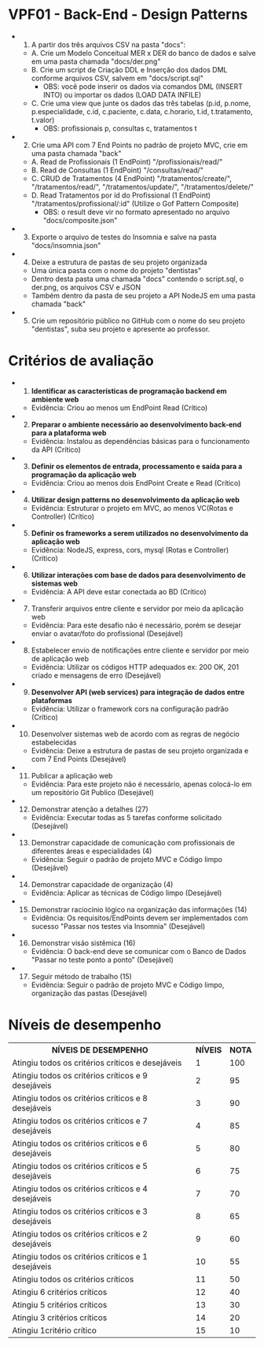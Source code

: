 # VPF01 - Back-End - Design Patterns
- 1. A partir dos três arquivos CSV na pasta "docs":
    - A. Crie um Modelo Conceitual MER x DER do banco de dados e salve em uma pasta chamada "docs/der.png"
    - B. Crie um script de Criação DDL e Inserção dos dados DML conforme arquivos CSV, salvem em "docs/script.sql"
        - OBS: você pode inserir os dados via comandos DML (INSERT INTO) ou importar os dados (LOAD DATA INFILE)
    - C. Crie uma view que junte os dados das três tabelas (p.id, p.nome, p.especialidade, c.id, c.paciente, c.data, c.horario, t.id, t.tratamento, t.valor)
        - OBS: profissionais p, consultas c, tratamentos t
- 2. Crie uma API com 7 End Points no padrão de projeto MVC, crie em uma pasta chamada "back"
    - A. Read de Profissionais (1 EndPoint) "/profissionais/read/"
    - B. Read de Consultas (1 EndPoint) "/consultas/read/"
    - C. CRUD de Tratamentos (4 EndPoint) "/tratamentos/create/", "/tratamentos/read/", "/tratamentos/update/", "/tratamentos/delete/"
    - D. Read Tratamentos por id do Profissional (1 EndPoint) "/tratamentos/profissional/:id" (Utilize o Gof Pattern Composite)
        - OBS: o result deve vir no formato apresentado no arquivo "docs/composite.json"
- 3. Exporte o arquivo de testes do Insomnia e salve na pasta "docs/insomnia.json"
- 4. Deixe a estrutura de pastas de seu projeto organizada
    - Uma única pasta com o nome do projeto "dentistas"
    - Dentro desta pasta uma chamada "docs" contendo o script.sql, o der.png, os arquivos CSV e JSON
    - Também dentro da pasta de seu projeto a API NodeJS em uma pasta chamada "back"
- 5. Crie um repositório público no GitHub com o nome do seu projeto "dentistas", suba seu projeto e apresente ao professor.

# Critérios de avaliação
- 1. <b>Identificar as características de programação backend em ambiente web</b>
	- Evidência: Criou ao menos um EndPoint Read (Crítico)
- 2. <b>Preparar o ambiente necessário ao desenvolvimento back-end para a plataforma web</b>
	- Evidência: Instalou as dependências básicas para o funcionamento da API (Crítico)
- 3. <b>Definir os elementos de entrada, processamento e saída para a programação da aplicação web</b>
	- Evidência: Criou ao menos dois EndPoint Create e Read (Crítico)
- 4. <b>Utilizar design patterns no desenvolvimento da aplicação web</b>
	- Evidência: Estruturar o projeto em MVC, ao menos VC(Rotas e Controller) (Crítico)
- 5. <b>Definir os frameworks a serem utilizados no desenvolvimento da aplicação web</b>
	- Evidência: NodeJS, express, cors, mysql (Rotas e Controller) (Crítico)
- 6. <b>Utilizar interações com base de dados para desenvolvimento de sistemas web</b>
	- Evidência: A API deve estar conectada ao BD (Crítico)
- 7. Transferir arquivos entre cliente e servidor por meio da aplicação web
	- Evidência: Para este desafio não é necessário, porém se desejar enviar o avatar/foto do profissional (Desejável)
- 8. Estabelecer envio de notificações entre cliente e servidor por meio de aplicação web
	- Evidência: Utilizar os códigos HTTP adequados ex: 200 OK, 201 criado e mensagens de erro (Desejável)
- 9. <b>Desenvolver API (web services) para integração de dados entre plataformas</b>
	- Evidência: Utilizar o framework cors na configuração padrão (Crítico)
- 10. Desenvolver sistemas web de acordo com as regras de negócio estabelecidas
	- Evidência: Deixe a estrutura de pastas de seu projeto organizada e com 7 End Points (Desejável)
- 11. Publicar a aplicação web
	- Evidência: Para este projeto não é necessário, apenas colocá-lo em um repositório Git Publico (Desejável)
- 12. Demonstrar atenção a detalhes (27)
	- Evidência: Executar todas as 5 tarefas conforme solicitado (Desejável)
- 13. Demonstrar capacidade de comunicação com profissionais de diferentes áreas e especialidades (4)
	- Evidência: Seguir o padrão de projeto MVC e Código limpo (Desejável)
- 14. Demonstrar capacidade de organização (4)
	- Evidência: Aplicar as técnicas de Código limpo (Desejável)
- 15. Demonstrar raciocínio lógico na organização das informações (14)
	- Evidência: Os requisitos/EndPoints devem ser implementados com sucesso "Passar nos testes via Insomnia" (Desejável)
- 16. Demonstrar visão sistêmica (16)
	- Evidência: O back-end deve se comunicar com o Banco de Dados "Passar no teste ponto a ponto" (Desejável)
- 17. Seguir método de trabalho (15)
	- Evidência: Seguir o padrão de projeto MVC e Código limpo, organização das pastas (Desejável)

# Níveis de desempenho
<table>
<tr><th>NÍVEIS DE DESEMPENHO</th><th>NÍVEIS</th><th>NOTA</th></tr>
<tr><td>Atingiu todos os critérios críticos e desejáveis</td><td>1</td><td>100</td></tr>
<tr><td>Atingiu todos os critérios críticos e 9 desejáveis</td><td>2</td><td>95</td></tr>
<tr><td>Atingiu todos os critérios críticos e 8 desejáveis</td><td>3</td><td>90</td></tr>
<tr><td>Atingiu todos os critérios críticos e 7 desejáveis</td><td>4</td><td>85</td></tr>
<tr><td>Atingiu todos os critérios críticos e 6 desejáveis</td><td>5</td><td>80</td></tr>
<tr><td>Atingiu todos os critérios críticos e 5 desejáveis</td><td>6</td><td>75</td></tr>
<tr><td>Atingiu todos os critérios críticos e 4 desejáveis</td><td>7</td><td>70</td></tr>
<tr><td>Atingiu todos os critérios críticos e 3 desejáveis</td><td>8</td><td>65</td></tr>
<tr><td>Atingiu todos os critérios críticos e 2 desejáveis</td><td>9</td><td>60</td></tr>
<tr><td>Atingiu todos os critérios críticos e 1 desejáveis</td><td>10</td><td>55</td></tr>
<tr><td>Atingiu todos os critérios críticos </td><td>11</td><td>50</td></tr>
<tr><td>Atingiu 6 critérios críticos<td>12</td><td>40</td></tr>
<tr><td>Atingiu 5 critérios críticos<td>13</td><td>30</td></tr>
<tr><td>Atingiu 3 critérios críticos<td>14</td><td>20</td></tr>
<tr><td>Atingiu 1critério crítico</td><td>15</td><td>10</td></tr>
</table>